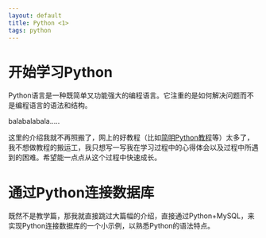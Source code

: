 ```yaml
---
layout: default
title: Python <1>
tags: python
---
```


# 开始学习Python

Python语言是一种既简单又功能强大的编程语言。它注重的是如何解决问题而不是编程语言的语法和结构。

balabalabala.....

这里的介绍我就不再照搬了，网上的好教程（比如[简明Python教程](http://sebug.net/paper/python/)等）太多了，我不想做教程的搬运工，我只想写一写我在学习过程中的心得体会以及过程中所遇到的困难。希望能一点点从这个过程中快速成长。

# 通过Python连接数据库

既然不是教学篇，那我就直接跳过大篇幅的介绍，直接通过Python+MySQL，来实现Python连接数据库的一个小示例，以熟悉Python的语法特点。